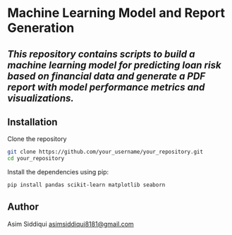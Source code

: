 # Machine Learning Model and Report Generation
## _This repository contains scripts to build a machine learning model for predicting loan risk based on financial data and generate a PDF report with model performance metrics and visualizations._


## Installation


Clone the repository

```sh
git clone https://github.com/your_username/your_repository.git
cd your_repository
```

Install the dependencies using pip:

```sh
pip install pandas scikit-learn matplotlib seaborn
```



## Author
Asim Siddiqui
asimsiddiqui8181@gmail.com




